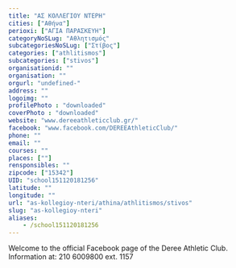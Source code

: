 ```yaml
---
title: "ΑΣ ΚΟΛΛΕΓΙΟΥ ΝΤΕΡΗ"
cities: ["Αθήνα"]
perioxi: ["ΑΓΙΑ ΠΑΡΑΣΚΕΥΗ"]
categoryNoSLug: "Αθλητισμός"
subcategoriesNoSLug: ["Στίβος"]
categories: ["athlitismos"]
subcategories: ["stivos"]
organisationid: ""
organisation: ""
orgurl: "undefined-"
address: ""
logoimg: ""
profilePhoto : "downloaded"
coverPhoto : "downloaded"
website: "www.dereeathleticclub.gr/"
facebook: "www.facebook.com/DEREEAthleticClub/"
phone: ""
email: ""
courses: ""
places: [""]
rensponsibles: ""
zipcode: ["15342"]
UID: "school151120181256"
latitude: ""
longitude: ""
url: "as-kollegioy-nteri/athina/athlitismos/stivos"
slug: "as-kollegioy-nteri"
aliases:
    - /school151120181256
---
```



Welcome to the official Facebook page of the Deree Athletic Club. Information at: 210 6009800 ext. 1157

